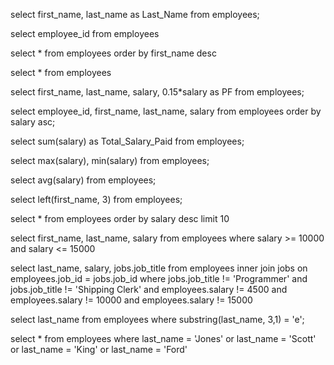 select first_name, last_name as Last_Name from employees;

select employee_id from employees

select * from employees order by first_name desc

select * from employees

select first_name, last_name, salary, 0.15*salary as PF from employees;

select employee_id, first_name, last_name, salary from employees order by salary asc;

select sum(salary) as Total_Salary_Paid from employees;

select max(salary), min(salary) from employees;

select avg(salary) from employees;

select left(first_name, 3) from employees;

select * from employees order by salary desc
limit 10

select first_name, last_name, salary from employees
where salary >= 10000 and salary <= 15000


select last_name, salary, jobs.job_title from employees
inner join jobs
on employees.job_id = jobs.job_id
where jobs.job_title != 'Programmer' 
and jobs.job_title != 'Shipping Clerk'
and employees.salary != 4500
and employees.salary != 10000
and employees.salary != 15000

select last_name from employees
where substring(last_name, 3,1) = 'e';

select * from employees
where last_name = 'Jones' 
or last_name = 'Scott'
or last_name = 'King'
or last_name = 'Ford'

